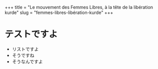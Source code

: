 +++
title = "Le mouvement des Femmes Libres, à la tête de la libération kurde"
slug = "femmes-libres-libération-kurde"
+++

# テストですよ
- リストですよ
- そうですね
- そうなんですよ